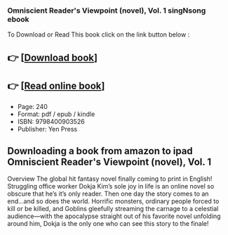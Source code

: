 ### Omniscient Reader's Viewpoint (novel), Vol. 1 singNsong ebook

To Download or Read This book click on the link button below :

## 👉  [**[Download book](http://get-pdfs.com/download.php?group=book&from=github.com&id=720865&lnk=1081 "Download book")**]

## 👉  [**[Read online book](http://get-pdfs.com/download.php?group=book&from=github.com&id=720865&lnk=1081 "Read online book")**]


* Page: 240
* Format: pdf / epub / kindle
* ISBN: 9798400903526
* Publisher: Yen Press



## Downloading a book from amazon to ipad Omniscient Reader's Viewpoint (novel), Vol. 1


Overview
The global hit fantasy novel finally coming to print in English!  Struggling office worker Dokja Kim’s sole joy in life is an online novel so obscure that he’s it’s only reader. Then one day the story comes to an end...and so does the world. Horrific monsters, ordinary people forced to kill or be killed, and Goblins gleefully streaming the carnage to a celestial audience—with the apocalypse straight out of his favorite novel unfolding around him, Dokja is the only one who can see this story to the finale! 



